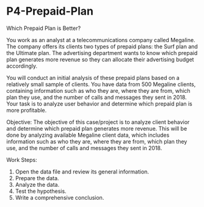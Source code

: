 # P4-Prepaid-Plan
Which Prepaid Plan is Better?

You work as an analyst at a telecommunications company called Megaline. The company offers its clients two types of prepaid plans: the Surf plan and the Ultimate plan. The advertising department wants to know which prepaid plan generates more revenue so they can allocate their advertising budget accordingly.

You will conduct an initial analysis of these prepaid plans based on a relatively small sample of clients. You have data from 500 Megaline clients, containing information such as who they are, where they are from, which plan they use, and the number of calls and messages they sent in 2018. Your task is to analyze user behavior and determine which prepaid plan is more profitable.

Objective:
The objective of this case/project is to analyze client behavior and determine which prepaid plan generates more revenue. This will be done by analyzing available Megaline client data, which includes information such as who they are, where they are from, which plan they use, and the number of calls and messages they sent in 2018.

Work Steps:
1. Open the data file and review its general information.
2. Prepare the data.
3. Analyze the data.
4. Test the hypothesis.
5. Write a comprehensive conclusion.
